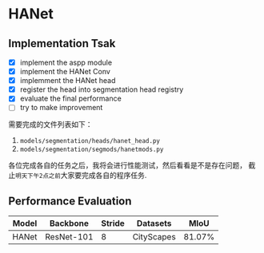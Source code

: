 # HANet
## Implementation Tsak

- [x] implement the aspp module
- [x] implement the HANet Conv
- [x] implemment the HANet head
- [x] register the head into segmentation head registry
- [x] evaluate the final performance
- [ ] try to make improvement

需要完成的文件列表如下：
1. `models/segmentation/heads/hanet_head.py`
1. `models/segmentation/segmods/hanetmods.py`

各位完成各自的任务之后，我将会进行性能测试，然后看看是不是存在问题，
截止`明天下午2点之前`大家要完成各自的程序任务.

## Performance Evaluation

|Model| Backbone | Stride | Datasets | MIoU|
|-|-|-|-|-|
|HANet| ResNet-101|8| CityScapes |81.07%|